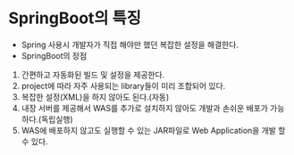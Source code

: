 # SpringBoot의 특징
- Spring 사용시 개발자가 직접 해야만 했던 복잡한 설정을 해결한다.
- SpringBoot의 장점
1. 간편하고 자동화된 빌드 및 설정을 제공한다.
2. project에 따라 자주 사용되는 library들이 미리 조합되어 있다.
3. 복잡한 설정(XML)을 하지 않아도 된다.(자동)
4. 내장 서버를 제공해서 WAS를 추가로 설치하지 않아도 개발과 손쉬운 배포가 가능하다.(독립실행)
5. WAS에 배포하지 않고도 실행할 수 있는 JAR파일로 Web Application을 개발 할 수 있다.
